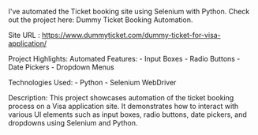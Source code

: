 I've automated the Ticket booking site using Selenium with Python. Check out the project here: Dummy Ticket Booking Automation.

Site URL : https://www.dummyticket.com/dummy-ticket-for-visa-application/

Project Highlights:
    Automated Features:
       - Input Boxes
       - Radio Buttons
       - Date Pickers
       - Dropdown Menus

Technologies Used:
    - Python
    - Selenium WebDriver

Description:
This project showcases automation of the ticket booking process on a Visa application site. It demonstrates how to interact with various UI elements such as input boxes, radio buttons, date pickers, and dropdowns using Selenium and Python.

